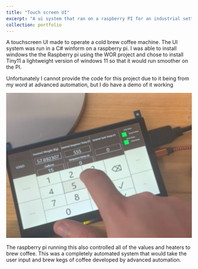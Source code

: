 ```yaml
---
title: "Touch screen UI"
excerpt: "A ui system that ran on a raspberry PI for an industrial setting to allow for various selection on a machine"
collection: portfolio
---
```


A touchscreen UI made to operate a cold brew coffee machine. The UI system was run in a C# winform on a raspberry pi. I was able to install windows the the Raspberry pi using the WOR project and chose to install Tiny11 a lightweight version of windows 11 so that it would run smoother on the PI.

Unfortunately I cannot provide the code for this project due to it being from my word at advanced automation, but I do have a demo of it working

[![UI Example](/images/ui.png)]({/files/ui.MOV} "Link Title")

The raspberry pi running this also controlled all of the values and heaters to brew coffee. This was a completely automated system that would take the user input and brew kegs of coffee developed by advanced automation.